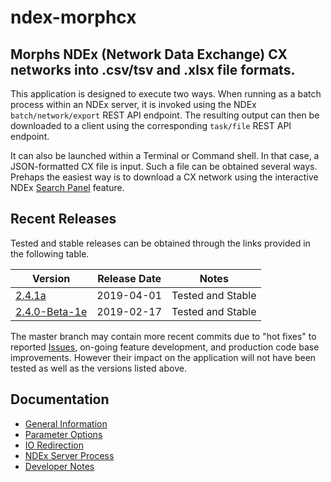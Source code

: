 # ndex-morphcx
## Morphs NDEx (Network Data Exchange) CX networks into .csv/tsv and .xlsx file formats.

This application is designed to execute two ways.  When running as a batch process within an NDEx server, it is invoked
using the NDEx `batch/network/export` REST API endpoint. The resulting output can then be downloaded to a client
using the corresponding `task/file` REST API endpoint.

It can also be launched within a Terminal or Command shell.  In that case, a JSON-formatted CX file is input. 
Such a file can be obtained several ways.  Prehaps the easiest way is to download a CX network 
using the interactive NDEx [Search Panel](http://www.ndexbio.org/#/) feature.

## Recent Releases
Tested and stable releases can be obtained through the links provided in the following table.  

Version | Release Date | Notes
------- | ------------ | -----
[2.4.1a](https://github.com/ndextools/ndex-morphcx/releases/tag/2.4.1a) | 2019-04-01 |  Tested and Stable
[2.4.0-Beta-1e](https://github.com/ndextools/ndex-morphcx/releases/tag/2.4.0-Beta-1e) | 2019-02-17 |  Tested and Stable

The master branch may contain more recent commits due to "hot fixes" to reported 
[Issues](https://github.com/ndextools/ndex-morphcx/issues?q=is%3Aissue+is%3Aclosed),
on-going feature development, and production code base improvements.
However their impact on the application will not have been tested as well as the versions listed above.

## Documentation

* [General Information](docs/general-information.md)
* [Parameter Options](docs/parameter-options.md)
* [IO Redirection](docs/io-redirection.md) 
* [NDEx Server Process](docs/as-server-process.md) 
* [Developer Notes](docs/developer-notes.md)

